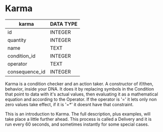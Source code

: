 # Karma

| karma          | DATA TYPE |
| -------------- | --------- |
| id             | INTEGER   |
| quantity       | INTEGER   |
| name           | TEXT      |
| condition_id   | INTEGER   |
| operator       | TEXT      |
| consequence_id | INTEGER   |

Karma is a condition checker and an action taker. A constructor of if/then, behavior, inside your DNA. It does it by replacing symbols in the Condition that point to data with it's actual values, then evaluating it as a mathematical equation and according to the Operator. If the operator is '=' it lets only non zero values take effect, if it is '=*' it doesnt have that constraint.

This is an introduction to Karma. The full description, plus examples, will take place a little further ahead. This process is called a Delivery and it is run every 60 seconds, and sometimes instantly for some special cases.
